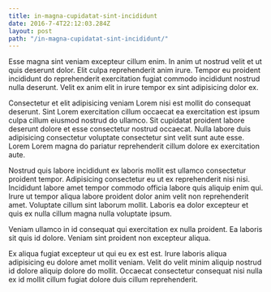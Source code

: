 ```yaml
---
title: in-magna-cupidatat-sint-incididunt
date: 2016-7-4T22:12:03.284Z
layout: post
path: "/in-magna-cupidatat-sint-incididunt/"
---
```


Esse magna sint veniam excepteur cillum enim. In anim ut nostrud velit et ut quis deserunt dolor. Elit culpa reprehenderit anim irure. Tempor eu proident incididunt do reprehenderit exercitation fugiat commodo incididunt nostrud nulla deserunt. Velit ex anim elit in irure tempor ex sint adipisicing dolor ex.

Consectetur et elit adipisicing veniam Lorem nisi est mollit do consequat deserunt. Sint Lorem exercitation cillum occaecat ea exercitation est ipsum culpa cillum eiusmod nostrud do ullamco. Sit cupidatat proident labore deserunt dolore et esse consectetur nostrud occaecat. Nulla labore duis adipisicing consectetur voluptate consectetur sint velit sunt aute esse. Lorem Lorem magna do pariatur reprehenderit cillum dolore ex exercitation aute.

Nostrud quis labore incididunt ex laboris mollit est ullamco consectetur proident tempor. Adipisicing consectetur eu ut ex reprehenderit nisi nisi. Incididunt labore amet tempor commodo officia labore quis aliquip enim qui. Irure ut tempor aliqua labore proident dolor anim velit non reprehenderit amet. Voluptate cillum sint laborum mollit. Laboris ea dolor excepteur et quis ex nulla cillum magna nulla voluptate ipsum.

Veniam ullamco in id consequat qui exercitation ex nulla proident. Ea laboris sit quis id dolore. Veniam sint proident non excepteur aliqua.

Ex aliqua fugiat excepteur ut qui eu ex est est. Irure laboris aliqua adipisicing eu dolore amet mollit veniam. Velit do velit minim aliquip nostrud id dolore aliquip dolore do mollit. Occaecat consectetur consequat nisi nulla ex id mollit cillum fugiat dolore duis cillum reprehenderit.